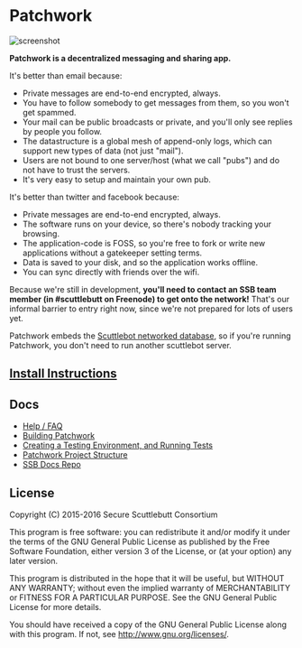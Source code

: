 # Patchwork

![screenshot](./screenshot.png)

**Patchwork is a decentralized messaging and sharing app.**

It's better than email because:

 - Private messages are end-to-end encrypted, always.
 - You have to follow somebody to get messages from them, so you won't get spammed.
 - Your mail can be public broadcasts or private, and you'll only see replies by people you follow.
 - The datastructure is a global mesh of append-only logs, which can support new types of data (not just "mail").
 - Users are not bound to one server/host (what we call "pubs") and do not have to trust the servers.
 - It's very easy to setup and maintain your own pub.

It's better than twitter and facebook because:

 - Private messages are end-to-end encrypted, always.
 - The software runs on your device, so there's nobody tracking your browsing.
 - The application-code is FOSS, so you're free to fork or write new applications without a gatekeeper setting terms.
 - Data is saved to your disk, and so the application works offline.
 - You can sync directly with friends over the wifi. 


Because we're still in development, **you'll need to contact an SSB team member (in #scuttlebutt on Freenode) to get onto the network!**
That's our informal barrier to entry right now, since we're not prepared for lots of users yet.

Patchwork embeds the [Scuttlebot networked database](https://github.com/ssbc/scuttlebot), so if you're running Patchwork, you don't need to run another scuttlebot server.

## [Install Instructions](./docs/install.md)

## Docs

- [Help / FAQ](./docs/help-faq.md)
- [Building Patchwork](./docs/BUILDING.md)
- [Creating a Testing Environment, and Running Tests](./docs/TESTING.md)
- [Patchwork Project Structure](./docs/PROJECT-STRUCTURE.md)
- [SSB Docs Repo](https://github.com/ssbc/docs)

## License

Copyright (C) 2015-2016 Secure Scuttlebutt Consortium

This program is free software: you can redistribute it and/or modify
it under the terms of the GNU General Public License as published by
the Free Software Foundation, either version 3 of the License, or
(at your option) any later version.

This program is distributed in the hope that it will be useful,
but WITHOUT ANY WARRANTY; without even the implied warranty of
MERCHANTABILITY or FITNESS FOR A PARTICULAR PURPOSE.  See the
GNU General Public License for more details.

You should have received a copy of the GNU General Public License
along with this program.  If not, see <http://www.gnu.org/licenses/>.
